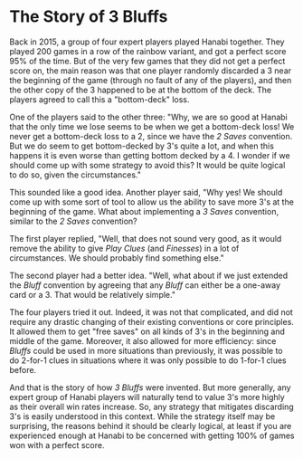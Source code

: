 # The Story of 3 Bluffs

Back in 2015, a group of four expert players played Hanabi together. They played 200 games in a row of the rainbow variant, and got a perfect score 95% of the time. But of the very few games that they did not get a perfect score on, the main reason was that one player randomly discarded a 3 near the beginning of the game (through no fault of any of the players), and then the other copy of the 3 happened to be at the bottom of the deck. The players agreed to call this a "bottom-deck" loss.

One of the players said to the other three: "Why, we are so good at Hanabi that the only time we lose seems to be when we get a bottom-deck loss! We never get a bottom-deck loss to a 2, since we have the *2 Saves* convention. But we do seem to get bottom-decked by 3's quite a lot, and when this happens it is even worse than getting bottom decked by a 4. I wonder if we should come up with some strategy to avoid this? It would be quite logical to do so, given the circumstances."

This sounded like a good idea. Another player said, "Why yes! We should come up with some sort of tool to allow us the ability to save more 3's at the beginning of the game. What about implementing a *3 Saves* convention, similar to the *2 Saves* convention?

The first player replied, "Well, that does not sound very good, as it would remove the ability to give *Play Clues* (and *Finesses*) in a lot of circumstances. We should probably find something else."

The second player had a better idea. "Well, what about if we just extended the *Bluff* convention by agreeing that any *Bluff* can either be a one-away card or a 3. That would be relatively simple."

The four players tried it out. Indeed, it was not that complicated, and did not require any drastic changing of their existing conventions or core principles. It allowed them to get "free saves" on all kinds of 3's in the beginning and middle of the game. Moreover, it also allowed for more efficiency: since *Bluffs* could be used in more situations than previously, it was possible to do 2-for-1 clues in situations where it was only possible to do 1-for-1 clues before.

And that is the story of how *3 Bluffs* were invented. But more generally, any expert group of Hanabi players will naturally tend to value 3's more highly as their overall win rates increase. So, any strategy that mitigates discarding 3's is easily understood in this context. While the strategy itself may be surprising, the reasons behind it should be clearly logical, at least if you are experienced enough at Hanabi to be concerned with getting 100% of games won with a perfect score.
